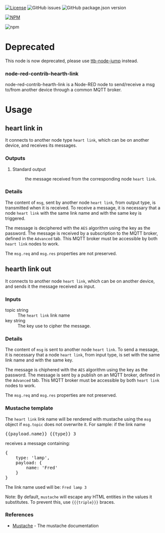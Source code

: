 [![License](https://img.shields.io/badge/license-WTFPL-blue.svg)](http://www.wtfpl.net/)
![GitHub issues](https://img.shields.io/github/issues-raw/thethingbox/node-red-contrib-hearth-link.svg)
![GitHub package.json version](https://img.shields.io/github/package-json/v/thethingbox/node-red-contrib-hearth-link.svg)

[![NPM](https://nodei.co/npm/node-red-contrib-hearth-link.png)](https://nodei.co/npm/node-red-contrib-hearth-link/)

![npm](https://img.shields.io/npm/v/node-red-contrib-hearth-link.svg)

# Deprecated

This node is now deprecated, please use [ttb-node-jump](https://github.com/TheThingBox/ttb-node-jump) instead.

### node-red-contrib-hearth-link

node-red-contrib-hearth-link is a Node-RED node to send/receive a msg to/from another device through a common MQTT broker.

# Usage

## heart link in

 <p>It connects to another node type <code>heart link</code>, which can be on another device, and receives its messages.</p>
  <h3>Outputs</h3>
  <ol class="node-ports">
    <li>Standard output
      <dl class="message-properties">
        <dd>the message received from the corresponding node <code>heart link</code>.</dd>
      </dl>
    </li>
  </ol>
  <h3>Details</h3>
  <p>
    The content of <code>msg</code>, sent by another node <code>heart link</code>, from output type, is transmitted when it is received.
    To receive a message, it is necessary that a node <code>heart link</code> with the same link name and with the same key is triggered.
  </p>
  <p>
    The message is deciphered with the <code>AES</code> algorithm using the key as the password.
    The message is received by a subscription to the MQTT broker, defined in the <code>Advanced</code> tab. This MQTT broker must be accessible by both <code>heart link</code> nodes to work.
  </p>
  <p>
    The <code>msg.req</code> and <code>msg.res</code> properties are not preserved.
  </p>

## hearth link out

  <p>It connects to another node <code>heart link</code>, which can be on another device, and sends it the message received as input.</p>
  <h3>Inputs</h3>
  <dl class="message-properties">
    <dt class="optional">topic
      <span class="property-type">string</span>
    </dt>
    <dd>The <code>heart link</code> link name</dd>
    <dt class="optional">key
      <span class="property-type">string</span>
    </dt>
    <dd>The key use to cipher the message.</dd>
  </dl>
  <h3>Details</h3>
  <p>
    The content of <code>msg</code> is sent to another node <code>heart link</code>.
    To send a message, it is necessary that a node <code>heart link</code>, from input type, is set with the same link name and with the same key.
  </p>
  <p>
    The message is chiphered with the <code>AES</code> algorithm using the key as the password.
    The message is sent by a publish on an MQTT broker, defined in the <code>Advanced</code> tab. This MQTT broker must be accessible by both <code>heart link</code> nodes to work.
  </p>
  <p>
    The <code>msg.req</code> and <code>msg.res</code> properties are not preserved.
  </p>
  <h3>Mustache template</h3>
  <p>
    The <code>heart link</code> link name will be rendered with mustache using the <code>msg</code> object if <code>msg.topic</code> does not overwrite it. For sample: if the link name
  </p>
  <pre>{{payload.name}} {{type}} 3</pre>
  <p>
    receives a message containing:
  </p>
  <pre>{<br/>&nbsp;&nbsp;&nbsp;&nbsp;type: 'lamp',<br/>&nbsp;&nbsp;&nbsp;&nbsp;payload: {<br/>&nbsp;&nbsp;&nbsp;&nbsp;&nbsp;&nbsp;&nbsp;&nbsp;name: 'Fred'<br/>&nbsp;&nbsp;&nbsp;&nbsp;}<br/>}</pre>
  <p>
    The link name used will be: <code>Fred lamp 3</code>
  </p>
  <p>
    Note: By default, <code>mustache</code> will escape any HTML entities in the values it substitutes. To prevent this, use <code>{{{triple}}}</code> braces.
  </p>
  <h3>References</h3>
  <ul>
    <li><a href="https://mustache.github.io/mustache.5.html" target="_blank">Mustache</a> - The mustache documentation</li>
  </ul>
